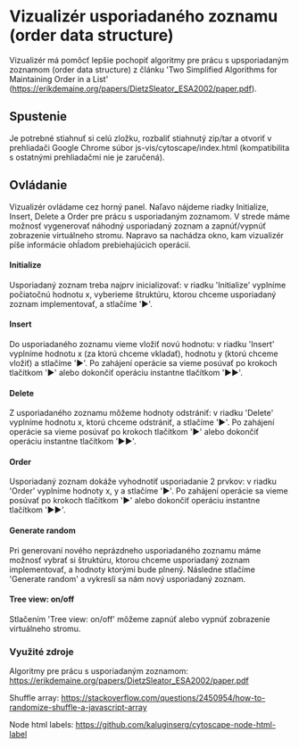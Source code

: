 # Vizualizér usporiadaného zoznamu (order data structure)

Vizualizér má pomôcť lepšie pochopiť algoritmy pre prácu s upsporiadaným zoznamom (order data structure)  z článku 'Two Simplified Algorithms for Maintaining Order in a List' (https://erikdemaine.org/papers/DietzSleator_ESA2002/paper.pdf).

## Spustenie

Je potrebné stiahnuť si celú zložku, rozbaliť stiahnutý zip/tar a otvoriť v prehliadači Google Chrome súbor js-vis/cytoscape/index.html (kompatibilita s ostatnými prehliadačmi nie je zaručená).

## Ovládanie

Vizualizér ovládame cez horný panel. Naľavo nájdeme riadky Initialize, Insert, Delete a Order pre prácu s usporiadaným zoznamom. V strede máme možnosť vygenerovať náhodný usporiadaný zoznam a zapnúť/vypnúť zobrazenie virtuálneho stromu. Napravo sa nachádza okno, kam vizualizér píše informácie ohĺadom prebiehajúcich operácií.

#### Initialize

Usporiadaný zoznam treba najprv inicializovať: v riadku 'Initialize' vyplníme počiatočnú hodnotu x, vyberieme štruktúru, ktorou chceme usporiadaný zoznam implementovať, a stlačíme '▶'.

#### Insert
Do usporiadaného zoznamu vieme vložiť novú hodnotu: v riadku 'Insert' vyplníme hodnotu x (za ktorú chceme vkladať), hodnotu y (ktorú chceme vložiť) a stlačíme '▶'. Po zahájení operácie sa vieme posúvať po krokoch tlačítkom '▶' alebo dokončiť operáciu instantne tlačítkom '▶▶'.

#### Delete
Z usporiadaného zoznamu môžeme hodnoty odstrániť: v riadku 'Delete' vyplníme hodnotu x, ktorú chceme odstrániť, a stlačíme '▶'. Po zahájení operácie sa vieme posúvať po krokoch tlačítkom '▶' alebo dokončiť operáciu instantne tlačítkom '▶▶'.

#### Order
Usporiadaný zoznam dokáže vyhodnotiť usporiadanie 2 prvkov: v riadku 'Order' vyplníme hodnoty x, y a stlačíme '▶'. Po zahájení operácie sa vieme posúvať po krokoch tlačítkom '▶' alebo dokončiť operáciu instantne tlačítkom '▶▶'.

#### Generate random
Pri generovaní nového neprázdneho usporiadaného zoznamu máme možnosť vybrať si štruktúru, ktorou chceme usporiadaný zoznam implementovať, a hodnoty ktorými bude plnený. Následne stlačíme 'Generate random' a vykreslí sa nám nový usporiadaný zoznam.

#### Tree view: on/off
Stlačením 'Tree view: on/off' môžeme zapnúť alebo vypnúť zobrazenie virtuálneho stromu.

### Využité zdroje
Algoritmy pre prácu s usporiadaným zoznamom:
https://erikdemaine.org/papers/DietzSleator_ESA2002/paper.pdf

Shuffle array:
https://stackoverflow.com/questions/2450954/how-to-randomize-shuffle-a-javascript-array

Node html labels:
https://github.com/kaluginserg/cytoscape-node-html-label